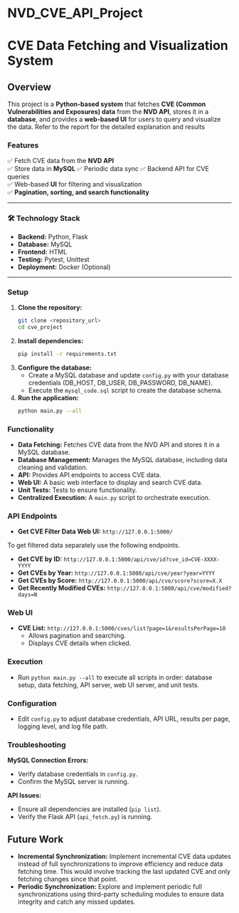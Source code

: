 # NVD_CVE_API_Project

# CVE Data Fetching and Visualization System

## Overview
This project is a **Python-based system** that fetches **CVE (Common Vulnerabilities and Exposures) data** from the **NVD API**, stores it in a **database**, and provides a **web-based UI** for users to query and visualize the data. Refer to the report for the detailed explanation and results

### Features
✅ Fetch CVE data from the **NVD API**  
✅ Store data in **MySQL** 
✅ Periodic data sync 
✅ Backend API for CVE queries  
✅ Web-based **UI** for filtering and visualization  
✅ **Pagination, sorting, and search functionality**  

---

### 🛠 Technology Stack
- **Backend:** Python, Flask 
- **Database:** MySQL
- **Frontend:** HTML
- **Testing:** Pytest, Unittest  
- **Deployment:** Docker (Optional)  

---

### Setup

1.  **Clone the repository:**
    ```bash
    git clone <repository_url>
    cd cve_project
    ```
2.  **Install dependencies:**
    ```bash
    pip install -r requirements.txt
    ```
3.  **Configure the database:**
    * Create a MySQL database and update `config.py` with your database credentials (DB\_HOST, DB\_USER, DB\_PASSWORD, DB\_NAME).
    * Execute the `mysql_code.sql` script to create the database schema.
4.  **Run the application:**
    ```bash
    python main.py --all
    ```

### Functionality

* **Data Fetching:** Fetches CVE data from the NVD API and stores it in a MySQL database.
* **Database Management:** Manages the MySQL database, including data cleaning and validation.
* **API:** Provides API endpoints to access CVE data.
* **Web UI:** A basic web interface to display and search CVE data.
* **Unit Tests:** Tests to ensure functionality.
* **Centralized Execution:** A `main.py` script to orchestrate execution.

### API Endpoints

* **Get CVE Filter Data Web UI:** `http://127.0.0.1:5000/`

To get filtered data separately use the following endpoints.
* **Get CVE by ID:** `http://127.0.0.1:5000/api/cve/id?cve_id=CVE-XXXX-YYYY`
* **Get CVEs by Year:** `http://127.0.0.1:5000/api/cve/year?year=YYYY`
* **Get CVEs by Score:** `http://127.0.0.1:5000/api/cve/score?score=X.X`
* **Get Recently Modified CVEs:** `http://127.0.0.1:5000/api/cve/modified?days=N`

### Web UI

* **CVE List:** `http://127.0.0.1:5000/cves/list?page=1&resultsPerPage=10`
    * Allows pagination and searching.
    * Displays CVE details when clicked.

### Execution

* Run `python main.py --all` to execute all scripts in order: database setup, data fetching, API server, web UI server, and unit tests.

### Configuration

* Edit `config.py` to adjust database credentials, API URL, results per page, logging level, and log file path.

### Troubleshooting

**MySQL Connection Errors:**

* Verify database credentials in `config.py`.
* Confirm the MySQL server is running.

**API Issues:**

* Ensure all dependencies are installed (`pip list`).
* Verify the Flask API (`api_fetch.py`) is running.

## Future Work

* **Incremental Synchronization:** Implement incremental CVE data updates instead of full synchronizations to improve efficiency and reduce data fetching time. This would involve tracking the last updated CVE and only fetching changes since that point.
* **Periodic Synchronization:** Explore and implement periodic full synchronizations using third-party scheduling modules to ensure data integrity and catch any missed updates.

